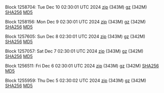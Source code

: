 Block 1258704: Tue Dec 10 02:30:01 UTC 2024 [zip](https://files.01coin.io/mainnet/2024-12-10/bootstrap.dat.zip) (343M) [gz](https://files.01coin.io/mainnet/2024-12-10/bootstrap.dat.tar.gz) (342M) [SHA256](https://files.01coin.io/mainnet/2024-12-10/sha256.txt) [MD5](https://files.01coin.io/mainnet/2024-12-10/md5.txt)

Block 1258156: Mon Dec  9 02:30:01 UTC 2024 [zip](https://files.01coin.io/mainnet/2024-12-09/bootstrap.dat.zip) (343M) [gz](https://files.01coin.io/mainnet/2024-12-09/bootstrap.dat.tar.gz) (342M) [SHA256](https://files.01coin.io/mainnet/2024-12-09/sha256.txt) [MD5](https://files.01coin.io/mainnet/2024-12-09/md5.txt)

Block 1257605: Sun Dec  8 02:30:01 UTC 2024 [zip](https://files.01coin.io/mainnet/2024-12-08/bootstrap.dat.zip) (343M) [gz](https://files.01coin.io/mainnet/2024-12-08/bootstrap.dat.tar.gz) (342M) [SHA256](https://files.01coin.io/mainnet/2024-12-08/sha256.txt) [MD5](https://files.01coin.io/mainnet/2024-12-08/md5.txt)

Block 1257057: Sat Dec  7 02:30:01 UTC 2024 [zip](https://files.01coin.io/mainnet/2024-12-07/bootstrap.dat.zip) (343M) [gz](https://files.01coin.io/mainnet/2024-12-07/bootstrap.dat.tar.gz) (342M) [SHA256](https://files.01coin.io/mainnet/2024-12-07/sha256.txt) [MD5](https://files.01coin.io/mainnet/2024-12-07/md5.txt)

Block 1256511: Fri Dec  6 02:30:01 UTC 2024 [zip](https://files.01coin.io/mainnet/2024-12-06/bootstrap.dat.zip) (343M) [gz](https://files.01coin.io/mainnet/2024-12-06/bootstrap.dat.tar.gz) (342M) [SHA256](https://files.01coin.io/mainnet/2024-12-06/sha256.txt) [MD5](https://files.01coin.io/mainnet/2024-12-06/md5.txt)

Block 1255959: Thu Dec  5 02:30:02 UTC 2024 [zip](https://files.01coin.io/mainnet/2024-12-05/bootstrap.dat.zip) (343M) [gz](https://files.01coin.io/mainnet/2024-12-05/bootstrap.dat.tar.gz) (342M) [SHA256](https://files.01coin.io/mainnet/2024-12-05/sha256.txt) [MD5](https://files.01coin.io/mainnet/2024-12-05/md5.txt)

